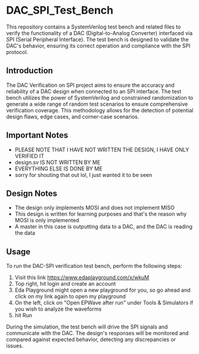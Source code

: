 # DAC_SPI_Test_Bench

This repository contains a SystemVerilog test bench and related files to verify the functionality of a DAC (Digital-to-Analog Converter) interfaced via SPI (Serial Peripheral Interface). The test bench is designed to validate the DAC's behavior, ensuring its correct operation and compliance with the SPI protocol.


## Introduction

The DAC Verification on SPI project aims to ensure the accuracy and reliability of a DAC design when connected to an SPI interface. The test bench utilizes the power of SystemVerilog and constrained randomization to generate a wide range of random test scenarios to ensure comprehensive verification coverage. This methodology allows for the detection of potential design flaws, edge cases, and corner-case scenarios.


## Important Notes
- PLEASE NOTE THAT I HAVE NOT WRITTEN THE DESIGN, I HAVE ONLY VERIFIED IT
- design.sv IS NOT WRITTEN BY ME
- EVERYTHING ELSE IS DONE BY ME
- sorry for shouting that out lol, I just wanted it to be seen

## Design Notes
- The design only implements MOSI and does not implement MISO
- This design is written for learning purposes and that's the reason why MOSI is only implemented
- A master in this case is outputting data to a DAC, and the DAC is reading the data

## Usage

To run the DAC-SPI verification test bench, perform the following steps:

1. Visit this link https://www.edaplayground.com/x/wkuM
2. Top right, hit login and create an account
3. Eda Playground might open a new playground for you, so go ahead and click on my link again to open my playground
4. On the left, click on "Open EPWave after run" under Tools & Simulators if you wish to analyze the waveforms
5. hit Run

During the simulation, the test bench will drive the SPI signals and communicate with the DAC. The design's responses will be monitored and compared against expected behavior, detecting any discrepancies or issues.
